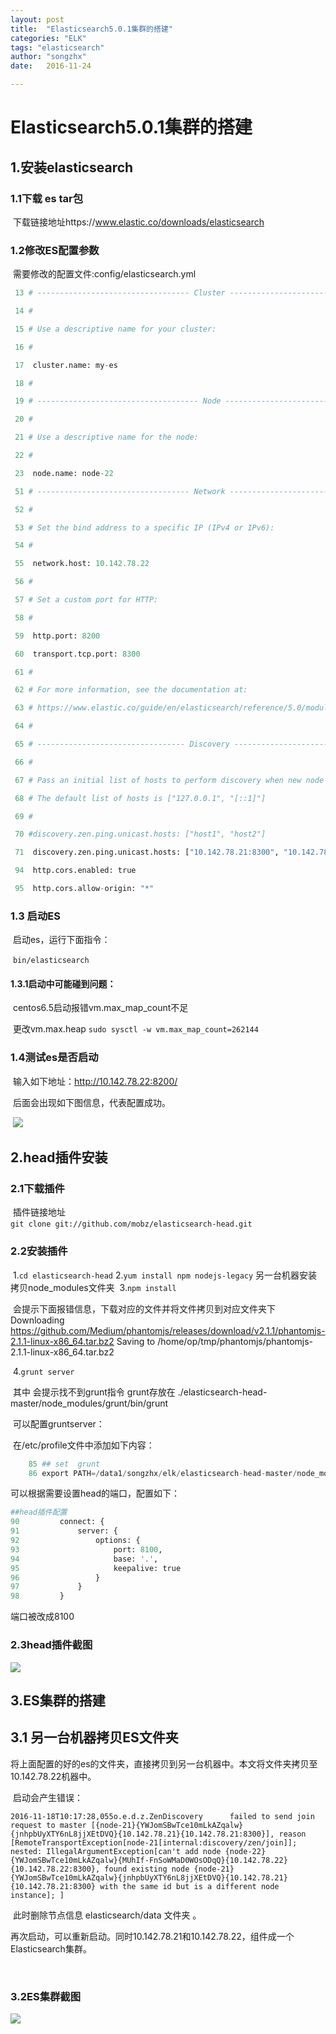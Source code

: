 ```yaml
---
layout: post
title:  "Elasticsearch5.0.1集群的搭建"
categories: "ELK"
tags: "elasticsearch"
author: "songzhx"
date:   2016-11-24

---
```


# Elasticsearch5.0.1集群的搭建



## 1.安装elasticsearch	

### 	1.1下载 es tar包

​		下载链接地址https://www.elastic.co/downloads/elasticsearch

### 	1.2修改ES配置参数

​		需要修改的配置文件:config/elasticsearch.yml

```python
 13 # ---------------------------------- Cluster -----------------------------------

 14 #

 15 # Use a descriptive name for your cluster:

 16 #

 17  cluster.name: my-es

 18 #

 19 # ------------------------------------ Node ------------------------------------

 20 #

 21 # Use a descriptive name for the node:

 22 #

 23  node.name: node-22

 51 # ---------------------------------- Network -----------------------------------

 52 #

 53 # Set the bind address to a specific IP (IPv4 or IPv6):

 54 #

 55  network.host: 10.142.78.22

 56 #

 57 # Set a custom port for HTTP:

 58 #

 59  http.port: 8200

 60  transport.tcp.port: 8300

 61 #

 62 # For more information, see the documentation at:

 63 # https://www.elastic.co/guide/en/elasticsearch/reference/5.0/modules-network.html

 64 #

 65 # --------------------------------- Discovery ----------------------------------

 66 #

 67 # Pass an initial list of hosts to perform discovery when new node is started:

 68 # The default list of hosts is ["127.0.0.1", "[::1]"]

 69 #

 70 #discovery.zen.ping.unicast.hosts: ["host1", "host2"]

 71  discovery.zen.ping.unicast.hosts: ["10.142.78.21:8300", "10.142.78.22:8300"]

 94  http.cors.enabled: true

 95  http.cors.allow-origin: "*"
```

### 	1.3 启动ES

​		启动es，运行下面指令：

​			`bin/elasticsearch`

#### 	  1.3.1启动中可能碰到问题：

​		 centos6.5启动报错vm.max_map_count不足

​		 更改vm.max.heap
​		 `sudo sysctl -w vm.max_map_count=262144`

### 	1.4测试es是否启动

​		输入如下地址：http://10.142.78.22:8200/ 

​		后面会出现如下图信息，代表配置成功。

​		![](http://p1.bqimg.com/567571/61f7b4f6e5266ee0.jpg)

## 2.head插件安装

### 	2.1下载插件

​		插件链接地址  
​		 `git clone git://github.com/mobz/elasticsearch-head.git`

### 	2.2安装插件


​	1.`cd elasticsearch-head`
​	2.`yum install npm nodejs-legacy`   另一台机器安装拷贝node_modules文件夹
​	3.`npm install `


​		会提示下面报错信息，下载对应的文件并将文件拷贝到对应文件夹下
​		Downloading https://github.com/Medium/phantomjs/releases/download/v2.1.1/phantomjs-2.1.1-linux-x86_64.tar.bz2  Saving to /home/op/tmp/phantomjs/phantomjs-2.1.1-linux-x86_64.tar.bz2

​	4.`grunt server`   

​		 其中 会提示找不到grunt指令 grunt存放在 ./elasticsearch-head-master/node_modules/grunt/bin/grunt 

​		可以配置gruntserver： 

​		在/etc/profile文件中添加如下内容：

```python
	85 ## set  grunt
	86 export PATH=/data1/songzhx/elk/elasticsearch-head-master/node_modules/grunt/bin:$PATH
```



可以根据需要设置head的端口，配置如下：

```python
##head插件配置
90         connect: {
91             server: {
92                 options: {
93                     port: 8100,
94                     base: '.',
95                     keepalive: true
96                 }
97             }
98         }
```
端口被改成8100

### 2.3head插件截图

![](http://p1.bqimg.com/567571/ea43470a06389bbc.jpg)

## 3.ES集群的搭建

## 	3.1 另一台机器拷贝ES文件夹

​		将上面配置的好的es的文件夹，直接拷贝到另一台机器中。本文将文件夹拷贝至10.142.78.22机器中。		

​		启动会产生错误：

```
2016-11-18T10:17:28,055o.e.d.z.ZenDiscovery      failed to send join request to master [{node-21}{YWJomSBwTce10mLkAZqalw}{jnhpbUyXTY6nL8jjXEtDVQ}{10.142.78.21}{10.142.78.21:8300}], reason [RemoteTransportException[node-21[internal:discovery/zen/join]]; nested: IllegalArgumentException[can't add node {node-22}{YWJomSBwTce10mLkAZqalw}{MUhIf-FnSoWMaD0WOsODqQ}{10.142.78.22}{10.142.78.22:8300}, found existing node {node-21}{YWJomSBwTce10mLkAZqalw}{jnhpbUyXTY6nL8jjXEtDVQ}{10.142.78.21}{10.142.78.21:8300} with the same id but is a different node instance]; ]
```

​		此时删除节点信息 elasticsearch/data 文件夹 。

​		再次启动，可以重新启动。同时10.142.78.21和10.142.78.22，组件成一个Elasticsearch集群。

​		

### 3.2ES集群截图

 ![](http://p1.bqimg.com/567571/216219ae58fbac5b.jpg)
